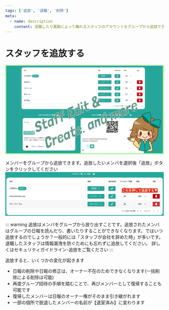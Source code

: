 ```yaml
---
tags: ['追放', '退職', '削除']
meta:
  - name: description
    content: 退職したり異動によって離れるスタッフのアカウントをグループから追放できます。
---
```

# スタッフを追放する<Badge text="管理者向け" />

![グループ設定](../../image/icatch/i16.png)

メンバーをグループから追放できます。追放したいメンバを選択後「追放」ボタンをクリックしてください
![](./group/g22.png)

::: warning
追放はメンバをグループから放り出すことです。追放されたメンバはグループの日報を読んだり、書いたりすることができなくなります。ではいつ追放するのでしょうか？一般的には「スタッフが会社を辞めた時」が多いです。退職したスタッフは情報漏洩を防ぐためにも忘れずに追放してください。
詳しくはセキュリティガイドライン-追放をご覧ください
:::

追放すると、いくつかの変化が起きます
- 日報の削除や日報の修正は、オーナー不在のためできなくなります(一括削除による削除は可能)
- 再度グループ招待の手順を踏むことで、再びメンバーとして復帰することも可能です
- 復帰したメンバーは日報のオーナー権がそのまま引き継がれます
- 一部の個所で脱退したメンバーの名前が【退室済み】に変わります